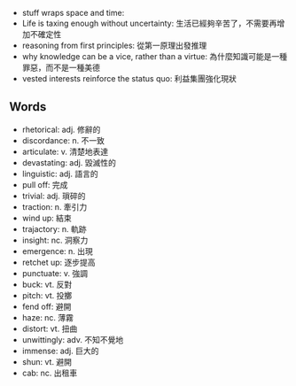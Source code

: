 - stuff wraps space and time:
- Life is taxing enough without uncertainty: 生活已經夠辛苦了，不需要再增加不確定性
- reasoning from first principles: 從第一原理出發推理
- why knowledge can be a vice, rather than a virtue: 為什麼知識可能是一種罪惡，而不是一種美德
- vested interests reinforce the status quo: 利益集團強化現狀

## Words

- rhetorical: adj. 修辭的
- discordance: n. 不一致
- articulate: v. 清楚地表達
- devastating: adj. 毀滅性的
- linguistic: adj. 語言的
- pull off: 完成
- trivial: adj. 瑣碎的
- traction: n. 牽引力
- wind up: 結束
- trajactory: n. 軌跡
- insight: nc. 洞察力
- emergence: n. 出現
- retchet up: 逐步提高
- punctuate: v. 強調
- buck: vt. 反對
- pitch: vt. 投擲
- fend off: 避開
- haze: nc. 薄霧
- distort: vt. 扭曲
- unwittingly: adv. 不知不覺地
- immense: adj. 巨大的
- shun: vt. 避開
- cab: nc. 出租車